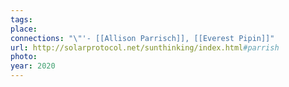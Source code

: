 ```yaml
---
tags: 
place: 
connections: "\"'- [[Allison Parrisch]], [[Everest Pipin]]"
url: http://solarprotocol.net/sunthinking/index.html#parrish
photo: 
year: 2020
---
```

